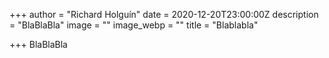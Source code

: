 +++
author = "Richard Holguín"
date = 2020-12-20T23:00:00Z
description = "BlaBlaBla"
image = ""
image_webp = ""
title = "Blablabla"

+++
BlaBlaBla
